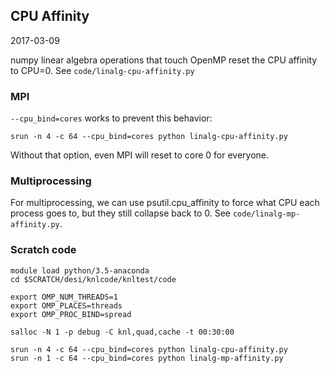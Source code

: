 ## CPU Affinity ##

2017-03-09

numpy linear algebra operations that touch OpenMP reset the CPU affinity
to CPU=0.  See `code/linalg-cpu-affinity.py`

### MPI ###

`--cpu_bind=cores` works to prevent this behavior:
```
srun -n 4 -c 64 --cpu_bind=cores python linalg-cpu-affinity.py
```
Without that option, even MPI will reset to core 0 for everyone.

### Multiprocessing ###

For multiprocessing, we can use psutil.cpu_affinity to force what CPU
each process goes to, but they still collapse back to 0.
See `code/linalg-mp-affinity.py`.

### Scratch code ###

```
module load python/3.5-anaconda
cd $SCRATCH/desi/knlcode/knltest/code

export OMP_NUM_THREADS=1
export OMP_PLACES=threads
export OMP_PROC_BIND=spread

salloc -N 1 -p debug -C knl,quad,cache -t 00:30:00

srun -n 4 -c 64 --cpu_bind=cores python linalg-cpu-affinity.py
srun -n 1 -c 64 --cpu_bind=cores python linalg-mp-affinity.py
```

